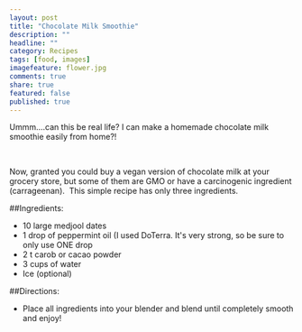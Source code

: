 ```yaml
---
layout: post
title: "Chocolate Milk Smoothie"
description: ""
headline: ""
category: Recipes
tags: [food, images]
imagefeature: flower.jpg
comments: true
share: true
featured: false
published: true
---
```


Ummm....can this be real life? I can make a homemade chocolate milk smoothie easily from home?! 

<figure>
	<img class="aligncenter" src="http://i1208.photobucket.com/albums/cc370/apegg23/smoothie2_zps1d734c23.png" alt="" />
	<img class="aligncenter" src="http://i1208.photobucket.com/albums/cc370/apegg23/smoothie3_zps716f6c8e.png" alt="" />
	<img class="aligncenter" src="http://i1208.photobucket.com/albums/cc370/apegg23/smoothie1_zps864b4749.png" alt="" />
</figure>

Now, granted you could buy a vegan version of chocolate milk at your grocery store, but some of them are GMO or have a carcinogenic ingredient (carrageenan).  This simple recipe has only three ingredients.

##Ingredients:
* 10 large medjool dates
* 1 drop of peppermint oil (I used DoTerra. It's very strong, so be sure to only use ONE drop
* 2 t carob or cacao powder
* 3 cups of water
* Ice (optional)

##Directions:
* Place all ingredients into your blender and blend until completely smooth and enjoy!